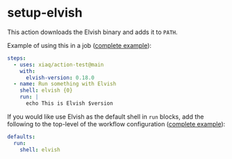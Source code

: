# setup-elvish

This action downloads the Elvish binary and adds it to `PATH`.

Example of using this in a job ([complete
example](https://github.com/elves/setup-elvish/blob/main/.github/workflows/test.yml)):

```yaml
steps:
  - uses: xiaq/action-test@main
    with:
      elvish-version: 0.18.0
  - name: Run something with Elvish
    shell: elvish {0}
    run: |
      echo This is Elvish $version
```

If you would like use Elvish as the default shell in `run` blocks, add the
following to the top-level of the workflow configuration
([complete
example](https://github.com/elves/setup-elvish/blob/main/.github/workflows/test_default.yml)):

```yaml
defaults:
  run:
    shell: elvish
```
